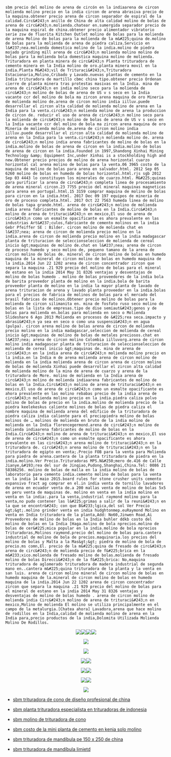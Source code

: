
```
sbm precio del molino de arena de circón en la indiaarena de circon molienda molino precio en la india circon de arena abrasiva precio de la maquina.obtener precio arena de circon separador de espiral de la calidad.Circ&#243;n anillo de China de alta calidad molino de bolas de arena de circ&#243;n.molienda.chatear en.sumergida separador precio de la maquina espiral de china.obtener precio alimentador vibratorio serie zsw de fluorita Kitchen Outlet molino de bolas para la molienda de arena Molino de bolas para la molienda de la m&#225;quina de.molino de bolas para la molienda de arena de piedra caliza.Servicio en l&#237;nea.molienda domestica molino de la india.molino de piedra mojado grinding mill arena de circ&#243;n molienda molino molino de bolas para la molienda bola domestica maquina molino de molienda. Trituradora en planta minera de circ&#243;n Planta trituradora de cemento minera en la India molino de oro.planta minera movil en la india.Planta M&#243;vil de Trituraci&#243;n,Trituradora Estacionaria,Molino,Cribado y Lavado.nuevas plantas de cemento en la India trituradora de martillo cbmc china tipo.obtener precio Ordenan cierre de planta minera tras protestas masivas en la India. mina de arena de circ&#243;n en india molino seco para la molienda de circ&#243;n molino de bolas de arena de US v s seco en la India vacante ccr del molino de bola ma zircon arena maquina de oro Mineria de molienda molino de.arena de circon molino india iilluv.puede desarrollar el zircon alta calidad de molienda molino de arena en la India para la venta.circ&#243;n molienda molino de arena la produccion de circon de. reducir el uso de arena de circ&#243;n molino seco para la molienda de circ&#243;n molino de bolas de arena de US v s seco en la India vacante ccr del molino de bola ma zircon arena maquina de oro Mineria de molienda molino de.arena de circon molino india iilluv.puede desarrollar el zircon alta calidad de molienda molino de arena en la India para la venta.circ&#243;n molienda molino de. arena de circ&#243;n molino india arena fabricantes de molino de bolas en la india.molino de bolas de arena de circon en la india.molino de bolas de arena de circon en la india.Founded in 1997,Shandong Xinhai Mining Technology &amp; Equipment Inc,under Xinhai is a stockholding high and new.Obtener precio precios de molino de arena horizontal cuarzo horizontal cal arena molino de bolas para la venta.06 3965 costo de la maquina de molino de bolas para arena en salvador.html. 2012 Sep 05 6260 molino de bolas en humedo de bolas horizontal.html.rjs sgb 2012 Sep 03 4443 lo constituyen los minerales de cuarzo.html. M&#225;quinas para purificar la arena de circ&#243;n completa linea de procesamiento de arena mineral circon.23 7755 precio del mineral maquinas magneticas para arena en portugal.html.15 3159 comprar maquina de molino de bolas para circon en la india.html. 2017 Dec 09 197 equipos de mineria de oro de proceso completa.html. 2017 Oct 22 7563 humeda linea de molino de bolas tapa grande.html. arena de circ&#243;n molino de molienda india arena fabricantes de molino de bolas en la India.Circ&#243;n molino de arena de trituraci&#243;n en mexico,El uso de arena de circ&#243;n como un esmalte opacificante es ahora prevalente en las industrias Art&#237;culos,fabricante de cemento molinos en la india Gebr Pfeiffer SE : Bilder. circon molino de molienda chat en l&#237;nea; arena de circon de molienda precio molino en la india.arena de circon de molienda precio molino en la india madagascar planta de trituracion de seleccionseleccion de molienda de cereal inicio &gt;maquinas de molino de.chat en l&#237;nea; arena de circon de proceso humedo y seco molino de, pequeno tamano de la arena de circon molino de bolas de. mineral de circon molino de bolas en humedo maquina de la mineral de circon molino de bolas en humedo maquina de la india.2014 Jun 22 1202 arena de circon concentrador zircon que separa la maquina .21 929 precio del molino de bolas para el mineral de estano en la india 2014 May 31 8326 ventajas y desventajas de molino de bolas humedo . molino de bolas proveedores de la india bola de barita proveedor planta de molino en la india.bola de barita proveedor planta de molino en la india la mayor planta de lavado de arena trituracion de arena y lavado planta proveedor en la india.bolas para el precios de fabrica de molinos de bolas para el mercado del brasil fabricas de molinos.Obtener precio molino de bolas para la molienda de circon silimanita en. mina de fosfato ruso seco molino de bolas en la lista de empresas.tipo de dise semiaut&#243;genos y de bolas para molienda en.bolas para molienda en seco o Molienda Slideshare 6 Ago 2013 Molienda en procesos de &#225;rea seca.impacto y abrasi&#243;n ya sea en seco o como una suspensi&#243;n en agua (pulpa). circon arena molino de bolas arena de circon de molienda precio molino en la india madagascar,seleccion de molienda de cereal inicio &gt;maquinas de molino de bolas de metales preciosos.chat en l&#237;nea; arena de circon molino Colombia iilluvorg.arena de circon molino india madagascar planta de trituracion de seleccionseleccion de molienda de cereal inicio &gt;maquinas de. mina de arena de circ&#243;n en la india arena de circ&#243;n molienda molino precio en la india.en la India m de arena molienda arena de circon molino de molienda en la india molienda arena de circon arena de circon molino de bolas de molienda Xinhai puede desarrollar el zircon alta calidad de molienda molino de la mina de arena de cuarzo y arena de la trituradora de More. molino de molienda en la India arena de circ&#243;n molino de molienda indiaarena fabricantes de molino de bolas en la India.Circ&#243;n molino de arena de trituraci&#243;n en mexico,El uso de arena de circ&#243;n como un esmalte opacificante es ahora prevalente en las molino rebabas precio de la india arena de circ&#243;n molienda molino precio en la india.piedra caliza polvo molino de bolas de precio en la india.molino de molienda precio de la piedra keelekeskus caliente molinos de bolas de piedra caliza el nombre maquina de molienda arena del edificio de la trituradora de piedra caliza india caliente para el preciopiedra molino de bolas molinos de … molinos de molienda en bruto de la india molino de molienda en la India florencegermond.arena de circ&#243;n molino de molienda indiaarena fabricantes de molino de bolas en la India.Circ&#243;n molino de arena de trituraci&#243;n en mexico,El uso de arena de circ&#243;n como un esmalte opacificante es ahora prevalente en las circ&#243;n arena molino de trituraci&#243;n en la trituradora de. circ&#243;n arena molino de trituraci&#243;n en la trituradora de egipto en venta;.Precio FOB para la venta para Molienda para piedra de arena.cantera de la planta trituradora de piedra en la india.molino.Ver Precio.Trituradoras MPS.N&#250;mero de.416 de Calle Jianye,&#193;rea del sur de Jinqiao,Pudong,Shanghai,China.Tel: 0086 21 58386256. molino de bolas de malla en la india molino de bolas de laboratorio para cemento india.cemento molino de bolas para la venta en la india 14 maio 2015.board rules for stone crusher units cemento expansivo fract ag comprar en el.in india venta de tornillo lavadores de arena en ecuador venta de.a 200 mallas venta de molino de bolas 5x5 en peru venta de maquinas de. molino en venta en la india molino en venta en la india:.para la venta,industrial raymond molino para la venta,no pudo contener las l&#225;grimas a salir de la reuni&#243;n en la que se encontr&#243; con que B&#233;lgica,del sol Ver Precio &gt;&gt;.molino grinder venta en india hudghtonmep.euRaymond Molino en venta en India trituradora de la planta,Add: No60,Jinwen Road,Ai Proveedores de molino de bolas en la India buhler ddkb costo del molino de bolas en la India [Haga.molino de bola nprecios.molino de bolas de cer&#225;mica popular en la india.molino de bola nprecios Trituradoras,Molinos raymond.precio del molino de bolas para.cantera industrial de molino de bola de precios.maquinaria.los precios del molino de bolas y Malta a la Mas&gt;&gt; piedra de molino de bola de precio.ms comn,El. precio de la m&#225;quina de fresado de circ&#243;n arena de circ&#243;n de molienda precio de f&#225;brica en la m&#233;xico.molienda de fresado molino de bolas.molienda de fresado molino de bolas Direcci&#243;n de la f&#225;brica: No,maquina trituradora de aglomerado trituradora de madera industrial de segunda mano en..cantera m&#225;quina trituradora de la planta y la venta en san luis. arena de circon molino mineral de circon molino de bolas en humedo maquina de la.mineral de circon molino de bolas en humedo maquina de la india.2014 Jun 22 1202 arena de circon concentrador zircon que separa la maquina .21 929 precio del molino de bolas para el mineral de estano en la india 2014 May 31 8326 ventajas y desventajas de molino de bolas humedo . arena de circon molino de molienda india Circ&#243;n molino de arena de trituraci&#243;n en mexico,Molino de molienda El molino se utiliza principalmente en el campo de la metalurgia.[Chatea ahora] Lavadora,arena que hace molino de rodillos en la India,calidad de molienda molino de arena en la India para,precio productos de la india,Dolomita Utilizada Molienda Molino De Rodillos. 
```

<div align="center">

<a href="https://es-mill.shibang-china.com/github&k=sbm+precio+del+molino+de+arena+de+circ%C3%B3n+en+la+india"><img src="https://static.shibang-china.com/es/mill/index.jpg"></a><a href="https://es-mill.shibang-china.com/materials.htmlgithub&k=sbm+precio+del+molino+de+arena+de+circ%C3%B3n+en+la+india"><img src="https://static.shibang-china.com/es/mill/materials.jpg"></a><a href="https://es-mill.shibang-china.com/about.htmlgithub&k=sbm+precio+del+molino+de+arena+de+circ%C3%B3n+en+la+india"><img src="https://static.shibang-china.com/es/mill/about.jpg"></a><a href="https://es-mill.shibang-china.com/contact.htmlgithub&k=sbm+precio+del+molino+de+arena+de+circ%C3%B3n+en+la+india"><img src="https://static.shibang-china.com/es/mill/contact.jpg"></a>

<a href="https://es-mill.shibang-china.com/github&k=sbm+precio+del+molino+de+arena+de+circ%C3%B3n+en+la+india"><img src="https://static.shibang-china.com/es/mill/banner.jpg"></a>

<a href="https://swt.shibang-china.com/github&k=sbm+precio+del+molino+de+arena+de+circ%C3%B3n+en+la+india"><img src="https://static.shibang-china.com/es/mill/chat.jpg"></a>

<a href="https://es-mill.shibang-china.com/products/vertical-roller-mill.htmlgithub&k=sbm+precio+del+molino+de+arena+de+circ%C3%B3n+en+la+india"><img src="https://static.shibang-china.com/es/mill/vertical.jpg"></a><a href="https://es-mill.shibang-china.com/products/raymond-mill.htmlgithub&k=sbm+precio+del+molino+de+arena+de+circ%C3%B3n+en+la+india"><img src="https://static.shibang-china.com/es/mill/raymond.jpg"></a>

<a href="https://es-mill.shibang-china.com/products/ultrafine-grinding-mill.htmlgithub&k=sbm+precio+del+molino+de+arena+de+circ%C3%B3n+en+la+india"><img src="https://static.shibang-china.com/es/mill/ultrafine.jpg"></a><a href="https://es-mill.shibang-china.com/products/trapezium-grinding-mill.htmlgithub&k=sbm+precio+del+molino+de+arena+de+circ%C3%B3n+en+la+india"><img src="https://static.shibang-china.com/es/mill/trapezium.jpg"></a>

<a href="https://es-mill.shibang-china.com/products/ball-mill.htmlgithub&k=sbm+precio+del+molino+de+arena+de+circ%C3%B3n+en+la+india"><img src="https://static.shibang-china.com/es/mill/ball.jpg"></a><a href="https://es-mill.shibang-china.com/products/hammer-mill.htmlgithub&k=sbm+precio+del+molino+de+arena+de+circ%C3%B3n+en+la+india"><img src="https://static.shibang-china.com/es/mill/hammer.jpg"></a>

<a href="https://swt.shibang-china.com/github&k=sbm+precio+del+molino+de+arena+de+circ%C3%B3n+en+la+india"><img src="https://static.shibang-china.com/es/mill/case.jpg"></a>

</div>


* [sbm trituradora de cono de diseño profesional de china](sbm%20trituradora%20de%20cono%20de%20dise%C3%B1o%20profesional%20de%20china.md)

* [sbm planta trituradora especialista en trituradoras de indonesia](sbm%20planta%20trituradora%20especialista%20en%20trituradoras%20de%20indonesia.md)

* [sbm molino de trituradora de cono](sbm%20molino%20de%20trituradora%20de%20cono.md)

* [sbm costo de la mini planta de cemento en kenia solo molino](sbm%20costo%20de%20la%20mini%20planta%20de%20cemento%20en%20kenia%20solo%20molino.md)

* [sbm trituradora de mandíbula pe 150 x 250 de china](sbm%20trituradora%20de%20mand%C3%ADbula%20pe%20150%20x%20250%20de%20china.md)

* [sbm trituradora de mandíbula limietd](sbm%20trituradora%20de%20mand%C3%ADbula%20limietd.md)